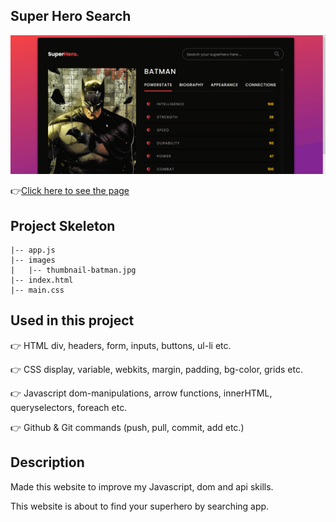 ## Super Hero Search
![Animation](https://github.com/bbluechip/superhero-search-js/blob/master/images/Animation.gif)


👉[Click here to see the page](https://bbluechip.github.io/superhero-search-js/)

## Project Skeleton 

```
|-- app.js
|-- images
|   |-- thumbnail-batman.jpg
|-- index.html
|-- main.css
```

## Used in this project
👉 HTML div, headers, form, inputs, buttons, ul-li etc.

👉 CSS display, variable, webkits, margin, padding, bg-color, grids etc.

👉 Javascript dom-manipulations, arrow functions, innerHTML, queryselectors, foreach etc.

👉 Github & Git commands (push, pull, commit, add etc.)

## Description
Made this website to improve my Javascript, dom and api skills.

This website is about to find your superhero by searching app.
